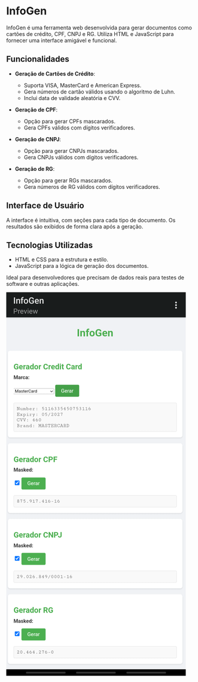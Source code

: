 # InfoGen

InfoGen é uma ferramenta web desenvolvida para gerar documentos como cartões de crédito, CPF, CNPJ e RG. Utiliza HTML e JavaScript para fornecer uma interface amigável e funcional.

## Funcionalidades

- **Geração de Cartões de Crédito**:
  - Suporta VISA, MasterCard e American Express.
  - Gera números de cartão válidos usando o algoritmo de Luhn.
  - Inclui data de validade aleatória e CVV.

- **Geração de CPF**:
  - Opção para gerar CPFs mascarados.
  - Gera CPFs válidos com dígitos verificadores.

- **Geração de CNPJ**:
  - Opção para gerar CNPJs mascarados.
  - Gera CNPJs válidos com dígitos verificadores.

- **Geração de RG**:
  - Opção para gerar RGs mascarados.
  - Gera números de RG válidos com dígitos verificadores.

## Interface de Usuário

A interface é intuitiva, com seções para cada tipo de documento. Os resultados são exibidos de forma clara após a geração.

## Tecnologias Utilizadas

- HTML e CSS para a estrutura e estilo.
- JavaScript para a lógica de geração dos documentos.

Ideal para desenvolvedores que precisam de dados reais para testes de software e outras aplicações.

![InfoGen](InfoGen.png)